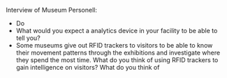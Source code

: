 Interview of Museum Personell:

- Do 
- What would you expect a analytics device in your facility to be able to tell you?
- Some museums give out RFID trackers to visitors to be able to know their movement patterns through the exhibitions and investigate where they spend the most time. What do you think of using RFID trackers to gain intelligence on visitors?
What do you think of